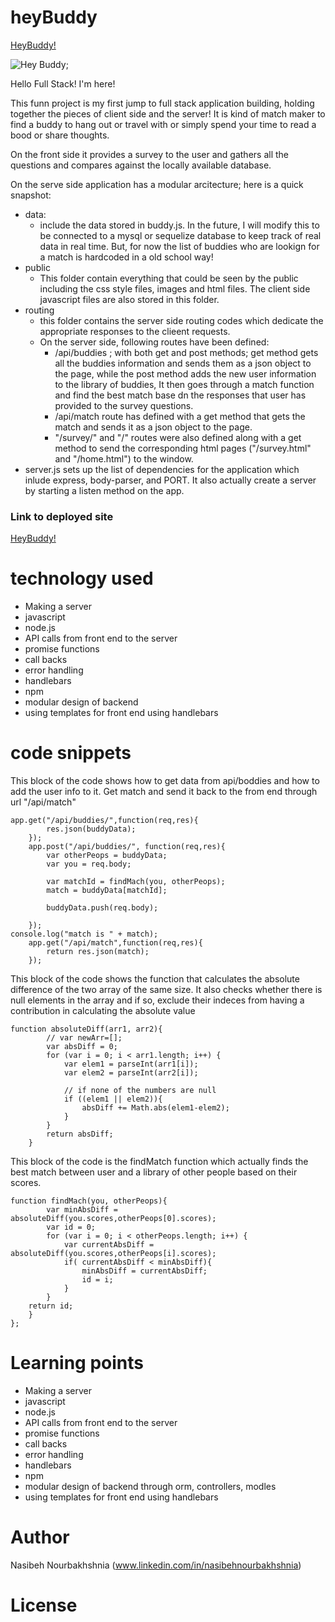 # heyBuddy

<!-- Put a description of what the project is -->
[HeyBuddy!](https://heynewbuddy.herokuapp.com/)

![Hey Buddy](app/public/images/pic2.png");


Hello Full Stack! I'm here!

This funn project is my first jump to full stack application building, holding together the pieces of client side and the server! It is kind of match maker to find a buddy to hang out or travel with or simply spend your time to read a bood or share thoughts. 

On the front side it provides a survey to the user and gathers all the questions and compares against the locally available database. 

On the serve side application has a modular arcitecture; here is a quick snapshot:

* data:
     * include the data stored in buddy.js. In the future, I will modify this to be connected to a mysql or sequelize database to keep track of real data in real time. But, for now the list of buddies who are lookign for a match is hardcoded in a old school way!
* public
     * This folder contain everything that could be seen by the public including the css style files, images and html files. The client side javascript files are also stored in this folder.
* routing 
     * this folder contains the server side routing codes which dedicate the appropriate responses to the clieent requests. 
     * On the server side, following routes have been defined:
        * /api/buddies ; with both get and post methods; get method gets all the buddies information and sends them as a json object to the page, while the post method adds the new user information to the library of buddies, It then goes through a match function and find the best match base dn the responses that user has provided to the survey questions.
        * /api/match route has defined with a get method that gets the match and sends it as a json object to the page. 
        * "/survey/" and "/" routes were also defined along with a get method to send the corresponding html pages ("/survey.html" and "/home.html") to the window.  
* server.js
    sets up the list of dependencies for the application which inlude express, body-parser, and PORT. It also actually create a server by starting a listen method on the app.

<!-- make a link to the deployed site --> 
<!-- [What the user will see](the link to the deployed site) -->
### Link to deployed site
[HeyBuddy!](https://heynewbuddy.herokuapp.com/)


<!-- # Images -->
<!-- take a picture of the image and add it into the readme  -->
<!-- ![image title](path or link to image) -->
<!-- ![Hey Buddy]("./app/public/images/pic2.png"); -->
<!-- ![[burger](./public/assets/img/YRBURGER.gif) -->

# technology used
<!-- make a list of technology used -->
<!-- what you used for this web app, like html css -->

<!-- 
1. First ordered list item
2. Another item
⋅⋅* Unordered sub-list. 
1. Actual numbers don't matter, just that it's a number
⋅⋅1. Ordered sub-list
4. And another item. 
-->

- Making a server 
- javascript
- node.js
- API calls from front end to the server
- promise functions
- call backs
- error handling
- handlebars
- npm
- modular design of backend
- using templates for front end using handlebars



# code snippets
<!-- put snippets of code inside ``` ``` so it will look like code -->
<!-- if you want to put blockquotes use a > -->

This block of the code shows how to get data from api/boddies and how to add the user info to it. Get match and send it back to the from end through url "/api/match"
```
app.get("/api/buddies/",function(req,res){
        res.json(buddyData);
    });
    app.post("/api/buddies/", function(req,res){
        var otherPeops = buddyData;
        var you = req.body;

        var matchId = findMach(you, otherPeops);
        match = buddyData[matchId];

        buddyData.push(req.body);
   
    });
console.log("match is " + match);
    app.get("/api/match",function(req,res){        
        return res.json(match);
    });
```

This block of the code shows the function that calculates the absolute difference of the two array of the  same size. It also checks whether there is null elements in the array and if so, exclude their indeces from having a contribution in calculating the absolute value

```
function absoluteDiff(arr1, arr2){
        // var newArr=[];
        var absDiff = 0;
        for (var i = 0; i < arr1.length; i++) {
            var elem1 = parseInt(arr1[i]);
            var elem2 = parseInt(arr2[i]);

            // if none of the numbers are null
            if ((elem1 || elem2)){
                absDiff += Math.abs(elem1-elem2);
            }   
        }
        return absDiff;
    }

```
This block of the code is the findMatch function which actually finds the best match between user  and a library of other people based on their scores.


```
function findMach(you, otherPeops){        
        var minAbsDiff = absoluteDiff(you.scores,otherPeops[0].scores);
        var id = 0;
        for (var i = 0; i < otherPeops.length; i++) {
            var currentAbsDiff = absoluteDiff(you.scores,otherPeops[i].scores);
            if( currentAbsDiff < minAbsDiff){
                minAbsDiff = currentAbsDiff;
                id = i;
            }  
        }
    return id;
    }
};
```

# Learning points
<!-- Learning points where you would write what you thought was helpful -->
- Making a server 
- javascript
- node.js
- API calls from front end to the server
- promise functions
- call backs
- error handling
- handlebars
- npm
- modular design of backend through orm, controllers, modles
- using templates for front end using handlebars




# Author 
<!-- make a link to the deployed site and have your name as the link -->
Nasibeh Nourbakhshnia
(www.linkedin.com/in/nasibehnourbakhshnia)

# License
